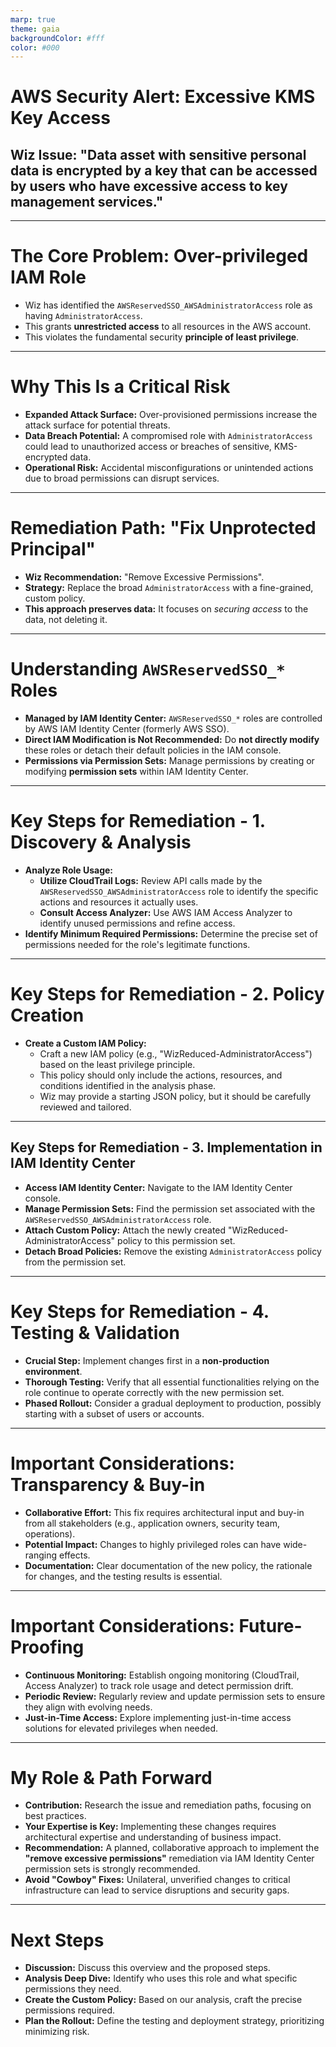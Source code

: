 ```yaml
---
marp: true
theme: gaia
backgroundColor: #fff
color: #000
---
```


# AWS Security Alert: Excessive KMS Key Access

## Wiz Issue: "Data asset with sensitive personal data is encrypted by a key that can be accessed by users who have excessive access to key management services."

---

# The Core Problem: Over-privileged IAM Role

*   Wiz has identified the `AWSReservedSSO_AWSAdministratorAccess` role as having `AdministratorAccess`.
*   This grants **unrestricted access** to all resources in the AWS account.
*   This violates the fundamental security **principle of least privilege**.

---

# Why This Is a Critical Risk

*   **Expanded Attack Surface:** Over-provisioned permissions increase the attack surface for potential threats.
*   **Data Breach Potential:** A compromised role with `AdministratorAccess` could lead to unauthorized access or breaches of sensitive, KMS-encrypted data.
*   **Operational Risk:** Accidental misconfigurations or unintended actions due to broad permissions can disrupt services.

---

# Remediation Path: "Fix Unprotected Principal"

*   **Wiz Recommendation:** "Remove Excessive Permissions".
*   **Strategy:** Replace the broad `AdministratorAccess` with a fine-grained, custom policy.
*   **This approach preserves data:** It focuses on *securing access* to the data, not deleting it.

---

# Understanding `AWSReservedSSO_*` Roles

*   **Managed by IAM Identity Center:** `AWSReservedSSO_*` roles are controlled by AWS IAM Identity Center (formerly AWS SSO).
*   **Direct IAM Modification is Not Recommended:** Do **not directly modify** these roles or detach their default policies in the IAM console.
*   **Permissions via Permission Sets:** Manage permissions by creating or modifying **permission sets** within IAM Identity Center.

---

# Key Steps for Remediation - 1. Discovery & Analysis

*   **Analyze Role Usage:**
    *   **Utilize CloudTrail Logs:** Review API calls made by the `AWSReservedSSO_AWSAdministratorAccess` role to identify the specific actions and resources it actually uses.
    *   **Consult Access Analyzer:** Use AWS IAM Access Analyzer to identify unused permissions and refine access.
*   **Identify Minimum Required Permissions:** Determine the precise set of permissions needed for the role's legitimate functions.

---

# Key Steps for Remediation - 2. Policy Creation

*   **Create a Custom IAM Policy:**
    *   Craft a new IAM policy (e.g., "WizReduced-AdministratorAccess") based on the least privilege principle.
    *   This policy should only include the actions, resources, and conditions identified in the analysis phase.
    *   Wiz may provide a starting JSON policy, but it should be carefully reviewed and tailored.

---

## Key Steps for Remediation - 3. Implementation in IAM Identity Center

*   **Access IAM Identity Center:** Navigate to the IAM Identity Center console.
*   **Manage Permission Sets:** Find the permission set associated with the `AWSReservedSSO_AWSAdministratorAccess` role.
*   **Attach Custom Policy:** Attach the newly created "WizReduced-AdministratorAccess" policy to this permission set.
*   **Detach Broad Policies:** Remove the existing `AdministratorAccess` policy from the permission set.

---

# Key Steps for Remediation - 4. Testing & Validation

*   **Crucial Step:** Implement changes first in a **non-production environment**.
*   **Thorough Testing:** Verify that all essential functionalities relying on the role continue to operate correctly with the new permission set.
*   **Phased Rollout:** Consider a gradual deployment to production, possibly starting with a subset of users or accounts.

---

# Important Considerations: Transparency & Buy-in

*   **Collaborative Effort:** This fix requires architectural input and buy-in from all stakeholders (e.g., application owners, security team, operations).
*   **Potential Impact:** Changes to highly privileged roles can have wide-ranging effects.
*   **Documentation:** Clear documentation of the new policy, the rationale for changes, and the testing results is essential.

---

# Important Considerations: Future-Proofing

*   **Continuous Monitoring:** Establish ongoing monitoring (CloudTrail, Access Analyzer) to track role usage and detect permission drift.
*   **Periodic Review:** Regularly review and update permission sets to ensure they align with evolving needs.
*   **Just-in-Time Access:** Explore implementing just-in-time access solutions for elevated privileges when needed.

---

# My Role & Path Forward

*   **Contribution:** Research the issue and remediation paths, focusing on best practices.
*   **Your Expertise is Key:** Implementing these changes requires architectural expertise and understanding of business impact.
*   **Recommendation:** A planned, collaborative approach to implement the **"remove excessive permissions"** remediation via IAM Identity Center permission sets is strongly recommended.
*   **Avoid "Cowboy" Fixes:** Unilateral, unverified changes to critical infrastructure can lead to service disruptions and security gaps.

---

# Next Steps

*   **Discussion:** Discuss this overview and the proposed steps.
*   **Analysis Deep Dive:** Identify who uses this role and what specific permissions they need.
*   **Create the Custom Policy:** Based on our analysis, craft the precise permissions required.
*   **Plan the Rollout:** Define the testing and deployment strategy, prioritizing minimizing risk.

